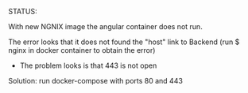 STATUS:

With new NGNIX image the angular container does not run. 
  
The error looks that it does not found the "host" link to Backend 
(run $ nginx in docker container to obtain the error)

- The problem looks is that 443 is not open

Solution: run docker-compose with ports 80 and 443 


